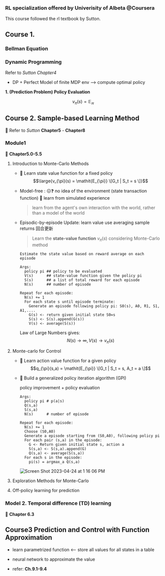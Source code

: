 ### RL specialization offered by Univerisity of Albeta @Coursera

This course followed the rl textbook by Sutton. 

## Course 1. 

### Bellman Equation

### Dynamic Programming

Refer to _Sutton Chapter4_

- DP + Perfect Model of finite MDP env --> compute optimal policy

**1. (Prediction Problem) Policy Evaluation**

$$v_{\pi}(s) = \mathbb{E_{\pi}}$$






## Course 2. Sample-based Learning Method

🔗 Refer to _Sutton_ **Chapter5** - **Chapter8**

### Module1 

🔗 **Chapter5.0-5.5**

1. Introduction to Monte-Carlo Methods
      - 🎯 Learn state value function for a fixed policy 
        $$\large{v_{\pi}(s) = \mathit{E_{\pi}} \[G_t | S_t = s \]}$$
      - Model-free : 😖❓ no idea of the environment (state transaction function) 💪 learn from simulated experience
        > learn from the agent's own interaction with the world, rather than a model of the world
      - Episodic-by-episode Update: learn value use averaging sample returns 回合更新

        > Learn the __state-value function__ $v_{\pi}(s)$ considering Monte-Carlo method

        ```pseudocode
        Estimate the state value based on reward average on each episode

        Args:
          policy pi ## policy to be evaluated
          V(s)      ## state-value function given the policy pi
          S(s)      ## a list of total reward for each episode
          N(s)      ## number of episode

        Repeat for each episode:
          N(s) += 1
          For each state s until episode terminate:
            Generate an episode following policy pi: S0(s), A0, R1, S1, A1,....
            G(s) <- return given initial state S0=s
            S(s) <- S(s).append(G(s))
            V(s) <- average(S(s))
        ```
        Law of Large Numbers gives: $$N(s) \rightarrow \infty, V(s) \rightarrow v_{\pi}(s)$$

2. Monte-carlo for Control

      - 🎯 Learn action value function for a given policy
      $$q_{\pi}(s,a) = \mathit{E_{\pi}} \[G_t | S_t = s, A_t = a \]$$
      
      - 🎯 Build a generalized policy iteration algorithm (GPI)
        
        policy improvement + policy evaluation
        
        ```
        Args:
          policy pi # p(a|s)
          Q(s,a) 
          S(s,a)
          N(s)      # number of episode
          
        Repeat for each episode:
          N(s) += 1
          Choose (S0,A0)
          Generate a episode starting from (S0,A0), following policy pi
          For each pair (s,a) in the episode:
            G <- Return given initial state s, action a
            S(s,a) <- S(s,a).append(G)
            Q(s,a) <- average(S(s,a))
          For each s in the episode:
            pi(s) = argmax_a Q(s,a)  
        ```
        ![Screen Shot 2023-04-24 at 1 16 06 PM](https://user-images.githubusercontent.com/115062425/234106405-2aa48b2c-0cb3-43db-aaa7-0e2a5acf6df6.png)
      
3. Exploration Methods for Monte-Carlo
    

4. Off-policy learning for prediction


### Model 2. Temporal difference (TD) learning
🔗 **Chapter 6.3**


## Course3 Prediction and Control with Function Approximation

- learn parametrized function <-- store all values for all states in a table
- neural network to approximate the value

- refer: **Ch.9.1-9.4**









